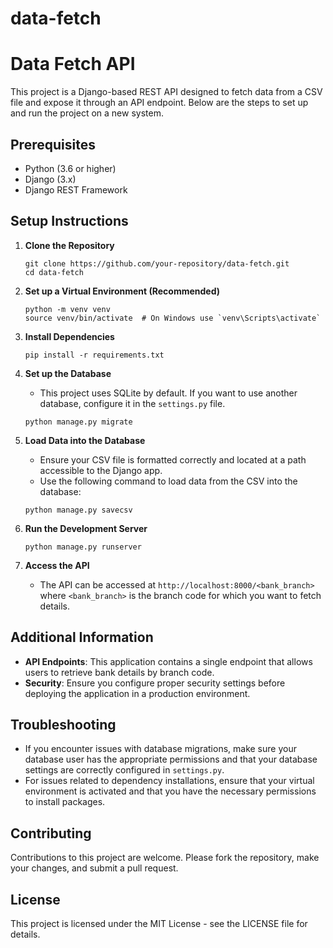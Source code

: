 # data-fetch

# Data Fetch API

This project is a Django-based REST API designed to fetch data from a CSV file and expose it through an API endpoint. Below are the steps to set up and run the project on a new system.

## Prerequisites

- Python (3.6 or higher)
- Django (3.x)
- Django REST Framework

## Setup Instructions

1. **Clone the Repository**
   ```
   git clone https://github.com/your-repository/data-fetch.git
   cd data-fetch
   ```

2. **Set up a Virtual Environment (Recommended)**
   ```
   python -m venv venv
   source venv/bin/activate  # On Windows use `venv\Scripts\activate`
   ```

3. **Install Dependencies**
   ```
   pip install -r requirements.txt
   ```

4. **Set up the Database**
   - This project uses SQLite by default. If you want to use another database, configure it in the `settings.py` file.
   ```
   python manage.py migrate
   ```

5. **Load Data into the Database**
   - Ensure your CSV file is formatted correctly and located at a path accessible to the Django app.
   - Use the following command to load data from the CSV into the database:
   ```
   python manage.py savecsv
   ```

6. **Run the Development Server**
   ```
   python manage.py runserver
   ```

7. **Access the API**
   - The API can be accessed at `http://localhost:8000/<bank_branch>` where `<bank_branch>` is the branch code for which you want to fetch details.

## Additional Information

- **API Endpoints**: This application contains a single endpoint that allows users to retrieve bank details by branch code.
- **Security**: Ensure you configure proper security settings before deploying the application in a production environment.

## Troubleshooting

- If you encounter issues with database migrations, make sure your database user has the appropriate permissions and that your database settings are correctly configured in `settings.py`.
- For issues related to dependency installations, ensure that your virtual environment is activated and that you have the necessary permissions to install packages.

## Contributing

Contributions to this project are welcome. Please fork the repository, make your changes, and submit a pull request.

## License

This project is licensed under the MIT License - see the LICENSE file for details.
